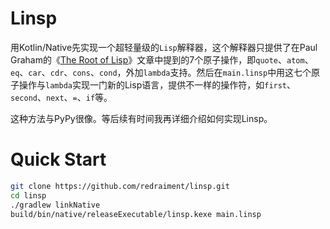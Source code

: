 # Linsp

用Kotlin/Native先实现一个超轻量级的`Lisp`解释器，这个解释器只提供了在Paul Graham的《[The Root of Lisp](http://www.paulgraham.com/rootsoflisp.html)》文章中提到的7个原子操作，即`quote`、`atom`、`eq`、`car`、`cdr`、`cons`、`cond`，外加`lambda`支持。然后在`main.linsp`中用这七个原子操作与`lambda`实现一门新的Lisp语言，提供不一样的操作符，如`first`、`second`、`next`、`=`、`if`等。

这种方法与PyPy很像。等后续有时间我再详细介绍如何实现Linsp。

# Quick Start

```sh
git clone https://github.com/redraiment/linsp.git
cd linsp
./gradlew linkNative
build/bin/native/releaseExecutable/linsp.kexe main.linsp
```
